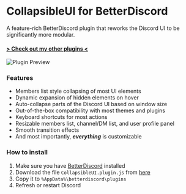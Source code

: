 # CollapsibleUI for BetterDiscord
A feature-rich BetterDiscord plugin that reworks the Discord UI to be significantly more modular.

#### [> Check out my other plugins <](https://github.com/programmer2514/BetterDiscord-Plugins)

![Plugin Preview](https://github.com/programmer2514/BetterDiscord-CollapsibleUI/assets/43104632/d7a9849e-13d4-41fe-9e34-0b8655bac670)


### Features
* Members list style collapsing of most UI elements
* Dynamic expansion of hidden elements on hover
* Auto-collapse parts of the Discord UI based on window size
* Out-of-the-box compatibility with most themes and plugins
* Keyboard shortcuts for most actions
* Resizable members list, channel/DM list, and user profile panel
* Smooth transition effects
* And most importantly, ___everything___ is customizable


### How to install
1) Make sure you have [BetterDiscord](https://betterdiscord.app/) installed
2) Download the file `CollapsibleUI.plugin.js` from [here](https://github.com/programmer2514/BetterDiscord-CollapsibleUI/releases/latest)
3) Copy it to `%AppData%\betterdiscord\plugins`
4) Refresh or restart Discord
